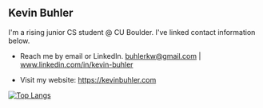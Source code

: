 ##  Kevin Buhler

I'm a rising junior CS student @ CU Boulder. I've linked contact information below.

<!-- 🔎 Current project: 
- Mobile application to deliver stadium concessions to fans. (React Native + Redux + Python/Django + PostgreSQL). -->


- Reach me by email or LinkedIn. buhlerkw@gmail.com | www.linkedin.com/in/kevin-buhler

- Visit my website: https://kevinbuhler.com

[![Top Langs](https://github-readme-stats.vercel.app/api/top-langs/?username=kevbuh&layout=compact&hide=tex&theme=vue-dark)](https://github.com/anuraghazra/github-readme-stats)

<!--
**kevbuh/kevbuh** is a ✨ _special_ ✨ repository because its `README.md` (this file) appears on your GitHub profile.

Here are some ideas to get you started:

- 🔭 I’m currently working on ...
- 🌱 I’m currently learning ...
- 👯 I’m looking to collaborate on ...
- 🤔 I’m looking for help with ...
- 💬 Ask me about ...
- 📫 How to reach me: ...
- 😄 Pronouns: ...
- ⚡ Fun fact: ...
-->
